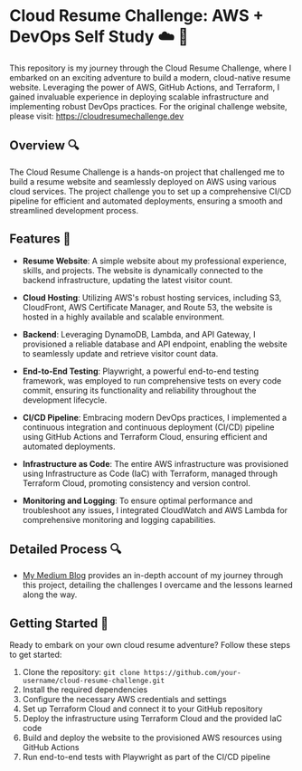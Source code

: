 # Cloud Resume Challenge: AWS + DevOps Self Study ☁️ 🚀

This repository is my journey through the Cloud Resume Challenge, where I embarked on an exciting adventure to build a modern, cloud-native resume website. Leveraging the power of AWS, GitHub Actions, and Terraform, I gained invaluable experience in deploying scalable infrastructure and implementing robust DevOps practices. For the original challenge website, please visit: https://cloudresumechallenge.dev

## Overview 🔍

The Cloud Resume Challenge is a hands-on project that challenged me to build a resume website and seamlessly deployed on AWS using various cloud services. The project challenge you to set up a comprehensive CI/CD pipeline for efficient and automated deployments, ensuring a smooth and streamlined development process.

## Features 🌟

- **Resume Website**: A simple website about my professional experience, skills, and projects. The website is dynamically connected to the backend infrastructure, updating the latest visitor count.

- **Cloud Hosting**: Utilizing AWS's robust hosting services, including S3, CloudFront, AWS Certificate Manager, and Route 53, the website is hosted in a highly available and scalable environment.

- **Backend**: Leveraging DynamoDB, Lambda, and API Gateway, I provisioned a reliable database and API endpoint, enabling the website to seamlessly update and retrieve visitor count data.

- **End-to-End Testing**: Playwright, a powerful end-to-end testing framework, was employed to run comprehensive tests on every code commit, ensuring its functionality and reliability throughout the development lifecycle.

- **CI/CD Pipeline**: Embracing modern DevOps practices, I implemented a continuous integration and continuous deployment (CI/CD) pipeline using GitHub Actions and Terraform Cloud, ensuring efficient and automated deployments.

- **Infrastructure as Code**: The entire AWS infrastructure was provisioned using Infrastructure as Code (IaC) with Terraform, managed through Terraform Cloud, promoting consistency and version control.

- **Monitoring and Logging**: To ensure optimal performance and troubleshoot any issues, I integrated CloudWatch and AWS Lambda for comprehensive monitoring and logging capabilities.


## Detailed Process 🔍

- [My Medium Blog](https://medium.com/@nakrattanopastkul/how-to-teach-yourself-aws-4e331f318f10) provides an in-depth account of my journey through this project, detailing the challenges I overcame and the lessons learned along the way.

## Getting Started 🚀

Ready to embark on your own cloud resume adventure? Follow these steps to get started:

1. Clone the repository: `git clone https://github.com/your-username/cloud-resume-challenge.git`
2. Install the required dependencies
3. Configure the necessary AWS credentials and settings
4. Set up Terraform Cloud and connect it to your GitHub repository
5. Deploy the infrastructure using Terraform Cloud and the provided IaC code
6. Build and deploy the website to the provisioned AWS resources using GitHub Actions
7. Run end-to-end tests with Playwright as part of the CI/CD pipeline